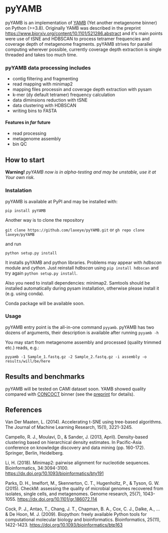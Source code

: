 # pyYAMB

pyYAMB is an implementation of [YAMB](https://github.com/laxeye/YAMB/) (Yet another metagenome binner) on Python (>=3.8). Originally YAMB was described in the preprint https://www.biorxiv.org/content/10.1101/521286.abstract and it's main points were use of tSNE and HDBSCAN to process tetramer frequencies and coverage depth of metagenome fragments. pyYAMB strives for parallel computing wherever possible, currently coverage depth extraction is single threaded and takes too much time.

### pyYAMB data processing includes

* contig filtering and fragmenting
* read mapping with minimap2
* mapping files processin and coverage depth extraction with pysam
* k-mer (dy default tetramer) frequency calculation
* data diminsions reduction with tSNE
* data clustering with HDBSCAN
* writing bins to FASTA

#### Features in *far* future

* read processing
* metagenome assembly
* bin QC


## How to start

**Warning!** *pyYAMB now is in alpha-testing and may be unstable, use it at Your own risk.*

### Instalation

pyYAMB is available at PyPI and may be installed with:

`pip install pyYAMB`

Another way is to clone the repository

`git clone https://github.com/laxeye/pyYAMB.git` or `gh repo clone laxeye/pyYAMB`

and run

`python setup.py install`

It installs pyYAMB and python libraries. Problems may appear with *hdbscan* module and *cython*. Just reinstall *hdbscan* using `pip install hdbscan` and try again `python setup.py install`.

Also you need to install dependencies: minimap2. Samtools should be installed automatically during pysam installation, otherwise please install it (e.g. using conda). 

Conda package will be available soon.

### Usage

pyYAMB entry point is the all-in-one command `pyyamb`. pyYAMB has two dozens of arguments, their description is available after running `pyyamb -h`

You may start from metagenome assembly and processed (quality trimmed etc.) reads, e.g.:

`pyyamb -1 Sample_1.fastq.gz -2 Sample_2.fastq.gz -i assembly -o results/will/be/here`

## Results and benchmarks

pyYAMB will be tested on CAMI dataset soon. YAMB showed quality compared with [CONCOCT](https://github.com/BinPro/CONCOCT) binner (see the [preprint](https://www.biorxiv.org/content/10.1101/521286.abstract) for details).


## References

Van Der Maaten, L. (2014). Accelerating t-SNE using tree-based algorithms. The Journal of Machine Learning Research, 15(1), 3221-3245.

Campello, R. J., Moulavi, D., & Sander, J. (2013, April). Density-based clustering based on hierarchical density estimates. In Pacific-Asia conference on knowledge discovery and data mining (pp. 160-172). Springer, Berlin, Heidelberg.

Li, H. (2018). Minimap2: pairwise alignment for nucleotide sequences. Bioinformatics, 34:3094-3100. https://dx.doi.org/10.1093/bioinformatics/bty191

Parks, D. H., Imelfort, M., Skennerton, C. T., Hugenholtz, P., & Tyson, G. W. (2015). CheckM: assessing the quality of microbial genomes recovered from isolates, single cells, and metagenomes. Genome research, 25(7), 1043-1055. https://dx.doi.org/10.1101/gr.186072.114

Cock, P. J., Antao, T., Chang, J. T., Chapman, B. A., Cox, C. J., Dalke, A., ... & De Hoon, M. J. (2009). Biopython: freely available Python tools for computational molecular biology and bioinformatics. Bioinformatics, 25(11), 1422-1423. https://doi.org/10.1093/bioinformatics/btp163
